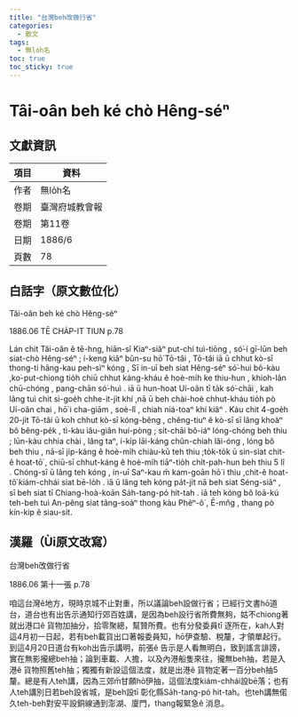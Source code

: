```yaml
---
title: "台灣beh改做行省"
categories:
  - 散文
tags:
  - 無lo̍h名
toc: true
toc_sticky: true
---
```


# Tâi-oân beh ké chò Hêng-séⁿ

## 文獻資訊

| 項目 | 資料 |
|---|---|
| 作者 | 無lo̍h名 |
| 卷期 | 臺灣府城教會報 |
| 卷期 | 第11卷 |
| 日期 | 1886/6 |
| 頁數 | 78 |

## 白話字（原文數位化）

Tâi-oân beh ké chò Hêng-séⁿ

1886.06 TĒ CHA̍P-IT TIUN p.78

Lán chit Tâi-oân ê tē-hng, hiān-sî Kiaⁿ-siâⁿ put-chí tuì-tiōng , só͘-í gī-lūn beh siat-chò Hêng-séⁿ ; í-keng kiâⁿ bûn-su hō͘ Tō-tâi , Tō-tâi iā ū chhut kò-sī thong-ti hâng-kau peh-sìⁿ kóng , Sī in-uī beh siat Hêng-séⁿ só͘-huì bô-kàu ,ko͘-put-chiong tio̍h chiū chhut káng-kháu ê hoè-mi̍h ke thiu-hun , khioh-lân chū-chóng , pang-chān só͘-huì . iā ū hun-hoat Uí-oân tī ta̍k só͘-chāi , kah lâng tuì chit sì-goe̍h chhe-it-ji̍t khí ,nā ū beh chài-hoè chhut-kháu tio̍h pò Uí-oân chai , hō͘ i cha-giām , soè-lî , chiah niá-toaⁿ khí kiâⁿ . Kàu chit 4-goe̍h 20-ji̍t Tō-tâi ū koh chhut kò-sī kóng-bêng , chêng-tiuⁿ ê kò-sī sī lâng khoàⁿ bô bêng-pe̍k , tì-kàu iâu-giân huí-pòng ; si̍t-chāi bô-iáⁿ lóng-chóng beh thiu ; lūn-kàu chhia chài , lâng taⁿ, í-ki̍p lāi-káng chûn-chiah lâi-óng , lóng bô beh thiu , nā-sī ji̍p-káng ê hoè-mi̍h chiàu-kū teh thiu ;to̍k-to̍k ū sin-siat chit-ê hoat-tō͘ , chiū-sī chhut-káng ê hoè-mi̍h tiāⁿ-tio̍h chi̍t-pah-hun beh thiu 5 lî . Chóng-sī ū lâng teh kóng , in-uī Saⁿ-kau m̄ kam-goān hō͘ i thiu ,chit-ê hoat-tō͘ kiám-chhái siat bē-lo̍h . iā ū lâng teh kóng pa̍t-ji̍t nā beh siat Séng-siâⁿ , sī beh siat tī Chiang-hoà-koān Sa̍h-tang-pó hit-tah . iā teh kóng bô loā-kú teh-beh tuì An-pêng siat tâng-soàⁿ thong kàu Phêⁿ-ô͘ , Ē-mn̂g , thang pò kín-kip ê siau-sit.

## 漢羅（Ùi原文改寫）

台灣beh改做行省

1886.06 第十一張 p.78

咱這台灣ê地方，現時京城不止對重，所以議論beh設做行省；已經行文書hō͘道台，道台也有出告示通知行郊百姓講，是因為beh設行省所費無夠，姑不chiong著就出港口ê 貨物加抽分，拾零聚總，幫贊所費。也有分發委員tī 逐所在，kah人對這4月初一日起，若有beh載貨出口著報委員知，hō͘伊查驗、稅釐，才領單起行。到這4月20日道台有koh出告示講明，前張ê 告示是人看無明白，致到謠言誹謗，實在無影攏總beh抽；論到車載、人擔，以及內港船隻來往，攏無beh抽，若是入港ê 貨物照舊teh抽；獨獨有新設這個法度，就是出港ê 貨物定著一百分beh抽5釐。總是有人teh講，因為三郊m̄甘願hō͘伊抽，這個法度kiám-chhái設bē落；也有人teh講別日若beh設省城，是beh設tī 彰化縣Sa̍h-tang-pó hit-tah。也teh講無偌久teh-beh對安平設銅線通到澎湖、廈門，thang報緊急ê 消息。
